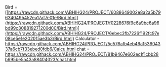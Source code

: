 Bird = [[https://rawcdn.githack.com/ABHIHG24/PROJECT/6088649002e8a2a5b796340495452ea17af7e01e/Bird.html](https://rawcdn.githack.com/ABHIHG24/PROJECT/f0228676f9c6a9bc6a96bd99c308819271200d00/Bird.html)](https://rawcdn.githack.com/ABHIHG24/PROJECT/6ebec3fb7226f192fc97e08ce5e1e202015ae3b3/Bird.html)
Calculator - https://rawcdn.githack.com/ABHIHG24/PROJECT/5c576afb4eb46a153604337a6cb7f33ebed0fdb6/Calcu.html
chat = https://rawcdn.githack.com/ABHIHG24/PROJECT/81b9467e602ec1f1cbb28b695be5a43a88404023/chat.html

